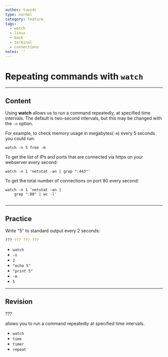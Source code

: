 ```yaml
---
author: tuwidc
type: normal
category: feature
tags:
  - watch
  - linux
  - bash
  - terminal
  - connections
notes: ''
---
```


# Repeating commands with `watch`


---

## Content

Using **watch** allows us to run a command repeatedly, at specified time intervals.
The default is two-second intervals, but this may be changed with the `-n` option.

For example, to check memory usage in megabytes(`-m`) every 5 seconds you could run:

```plain-text
watch -n 5 free -m
```

To get the list of IPs and ports that are connected via https on your webserver every second: 

```plain-text
watch -n 1 'netstat -an | grep ":443"'
```

To get the total number of connections on port 80 every second: 

```plain-text
watch -n 1 'netstat -an | 
    grep ":80" | wc -l'
 
```


---

## Practice

Write "5" to standard output every 2 seconds:

```bash
??? ??? ??? ???
```

- `watch`
- `-n`
- `2`
- `"echo 5"`
- `"print 5"`
- `-m`
- `5`


---

## Revision

??? 

allows you to run a command repeatedly at specified time intervals.

- `watch` 
- `time` 
- `timer` 
- `repeat`
 
